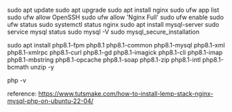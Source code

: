 sudo apt update
sudo apt upgrade
sudo apt install nginx
sudo ufw app list
sudo ufw allow OpenSSH
sudo ufw allow 'Nginx Full'
sudo ufw enable
sudo ufw status
sudo systemctl status nginx
sudo apt install mysql-server
sudo service mysql status
sudo mysql -V
sudo mysql_secure_installation

sudo apt install php8.1-fpm php8.1 php8.1-common php8.1-mysql php8.1-xml php8.1-xmlrpc php8.1-curl php8.1-gd php8.1-imagick php8.1-cli php8.1-imap php8.1-mbstring php8.1-opcache php8.1-soap php8.1-zip php8.1-intl php8.1-bcmath unzip -y

php -v

reference:
https://www.tutsmake.com/how-to-install-lemp-stack-nginx-mysql-php-on-ubuntu-22-04/
